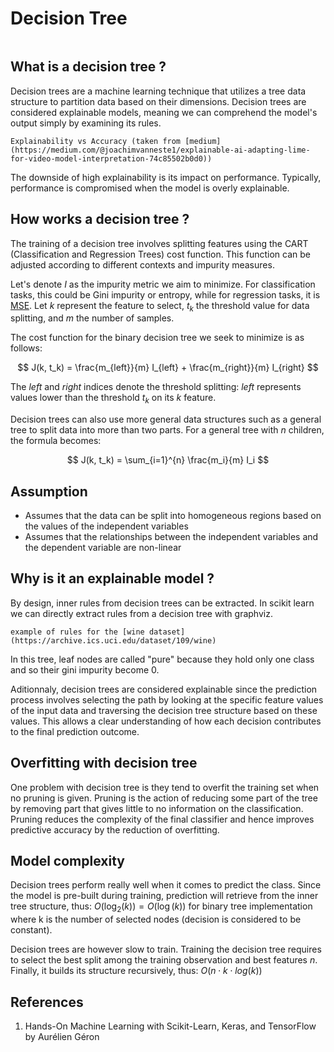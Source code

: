 # Decision Tree

```{tableofcontents}
```

## What is a decision tree ?

Decision trees are a machine learning technique that utilizes a tree data structure to partition data based on their dimensions. Decision trees are considered explainable models, meaning we can comprehend the model's output simply by examining its rules.

```{figure} https://raw.githubusercontent.com/TheRayquaza/therayquaza.github.io/main/images/machine_learning/decision_tree/Explainability-vs-Accuracy.png
Explainability vs Accuracy (taken from [medium](https://medium.com/@joachimvanneste1/explainable-ai-adapting-lime-for-video-model-interpretation-74c85502b0d0))
```

The downside of high explainability is its impact on performance. Typically, performance is compromised when the model is overly explainable.

## How works a decision tree ?

The training of a decision tree involves splitting features using the CART (Classification and Regression Trees) cost function. This function can be adjusted according to different contexts and impurity measures.

Let's denote $I$ as the impurity metric we aim to minimize. For classification tasks, this could be Gini impurity or entropy, while for regression tasks, it is [MSE](https://therayquaza.github.io/machine_learning/metrics_and_losses/metrics_and_losses.html#mse). Let $k$ represent the feature to select, $t_k$ the threshold value for data splitting, and $m$ the number of samples.

The cost function for the binary decision tree we seek to minimize is as follows:

$$ J(k, t_k) = \frac{m_{left}}{m} I_{left} + \frac{m_{right}}{m} I_{right} $$

The $left$ and $right$ indices denote the threshold splitting: $left$ represents values lower than the threshold $t_k$ on its $k$ feature.

Decision trees can also use more general data structures such as a general tree to split data into more than two parts. For a general tree with $n$ children, the formula becomes:

$$ J(k, t_k) = \sum_{i=1}^{n} \frac{m_i}{m} I_i $$

## Assumption

- Assumes that the data can be split into homogeneous regions based on the values of the independent variables
- Assumes that the relationships between the independent variables and the dependent variable are non-linear

## Why is it an explainable model ?

By design, inner rules from decision trees can be extracted.
In scikit learn we can directly extract rules from a decision tree with graphviz.

```{figure} https://raw.githubusercontent.com/TheRayquaza/therayquaza.github.io/main/images/machine_learning/decision_tree/DT_rules.png
example of rules for the [wine dataset](https://archive.ics.uci.edu/dataset/109/wine)
```
In this tree, leaf nodes are called "pure" because they hold only one class and so their gini impurity become 0.

Aditionnaly, decision trees are considered explainable since the prediction process involves selecting the path by looking at the specific feature values of the input data and traversing the decision tree structure based on these values. This allows a clear understanding of how each decision contributes to the final prediction outcome.

## Overfitting with decision tree

One problem with decision tree is they tend to overfit the training set when no pruning is given.
Pruning is the action of reducing some part of the tree by removing part that gives little to no information on the classification.
Pruning reduces the complexity of the final classifier and hence improves predictive accuracy by the reduction of overfitting.

## Model complexity

Decision trees perform really well when it comes to predict the class. Since the model is pre-built during training, prediction will retrieve from the inner tree structure, thus: $O(\log_2(k)) = O(\log(k))$ for binary tree implementation where k is the number of selected nodes (decision is considered to be constant).

Decision trees are however slow to train. Training the decision tree requires to select the best split among the training observation and best features $n$. Finally, it builds its structure recursively, thus: $O(n \cdot k \cdot log(k))$

## References
1. Hands-On Machine Learning with Scikit-Learn, Keras, and TensorFlow by Aurélien Géron